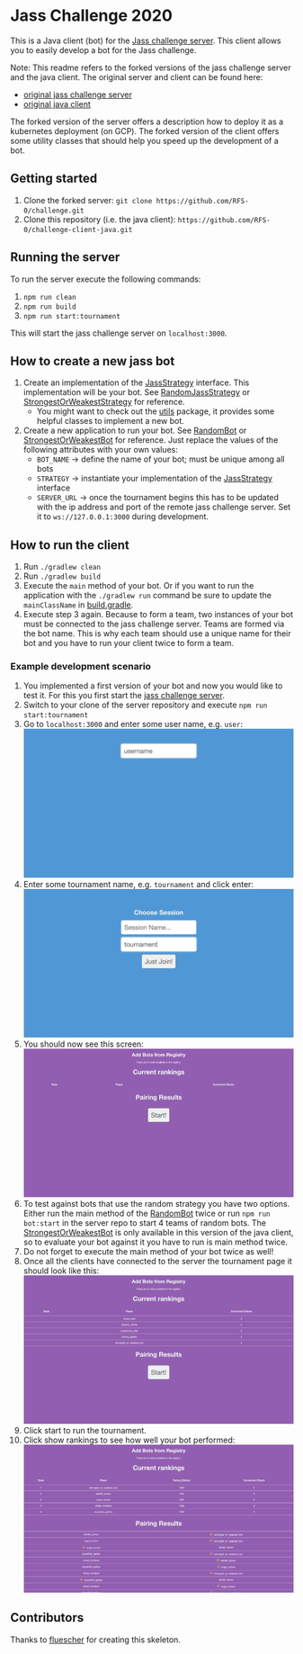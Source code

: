 # Jass Challenge 2020

This is a Java client (bot) for the [Jass challenge server](https://github.com/RFS-0/challenge).
This client allows you to easily develop a bot for the Jass challenge.

Note: This readme refers to the forked versions of the jass challenge server and the java client. 
The original server and client can be found here:
* [original jass challenge server](https://github.com/webplatformz/challenge)
* [original java client](https://github.com/webplatformz/challenge-client-java)

The forked version of the server offers a description how to deploy it as a kubernetes deployment (on GCP).
The forked version of the client offers some utility classes that should help you speed up the development of a bot.

## Getting started

1. Clone the forked server: `git clone https://github.com/RFS-0/challenge.git`
2. Clone this repository (i.e. the java client): `https://github.com/RFS-0/challenge-client-java.git`

## Running the server

To run the server execute the following commands:
1. `npm run clean`
2. `npm run build`
3. `npm run start:tournament`

This will start the jass challenge server on `localhost:3000`.

## How to create a new jass bot

1. Create an implementation of the [JassStrategy](src/main/java/com/zuehlke/jasschallenge/client/game/strategy/JassStrategy.java) interface. This implementation will be your bot. See [RandomJassStrategy](src/main/java/com/zuehlke/jasschallenge/client/game/strategy/RandomJassStrategy.java) or [StrongestOrWeakestStrategy](src/main/java/com/zuehlke/jasschallenge/client/game/strategy/StrongestOrWeakestStrategy.java) for reference.
    * You might want to check out the [utils](src/main/java/com/zuehlke/jasschallenge/client/game/strategy/utils) package, it provides some helpful classes to implement a new bot.
2. Create a new  application to run your bot. See [RandomBot](src/main/java/com/zuehlke/jasschallenge/RandomBot.java) or [StrongestOrWeakestBot](src/main/java/com/zuehlke/jasschallenge/StrongestOrWeakestBot.java) for reference. Just replace the values of the following attributes with your own values:
    * `BOT_NAME` -> define the name of your bot; must be unique among all bots
    * `STRATEGY` -> instantiate your implementation of the [JassStrategy](src/main/java/com/zuehlke/jasschallenge/client/game/strategy/JassStrategy.java) interface
    * `SERVER_URL` -> once the tournament begins this has to be updated with the ip address and port of the remote jass challenge server. Set it to `ws://127.0.0.1:3000` during development.

## How to run the client

1. Run `./gradlew clean`
2. Run `./gradlew build`
3. Execute the `main` method of your bot. Or if you want to run the application with the `./gradlew run` command be sure to update the `mainClassName` in [build.gradle](build.gradle).
4. Execute step 3 again. Because to form a team, two instances of your bot must be connected to the jass challenge server. Teams are formed via the bot name. This is why each team should use a unique name for their bot and you have to run your client twice to form a team.

### Example development scenario

1. You implemented a first version of your bot and now you would like to test it. For this you first start the [jass challenge server](https://github.com/RFS-0/challenge).
2. Switch to your clone of the server repository and execute `npm run start:tournament`
3. Go to `localhost:3000` and enter some user name, e.g. `user`:
![Alt text](doc/images/username.PNG?raw=true "Choose a user name")
4. Enter some tournament name, e.g. `tournament` and click enter:
![Alt text](doc/images/tournament.PNG?raw=true "Choose a user name")
5. You should now see this screen:
![Alt text](doc/images/tournament_page.PNG?raw=true "Tournament page")
6. To test against bots that use the random strategy you have two options. Either run the main method of the [RandomBot](src/main/java/com/zuehlke/jasschallenge/RandomBot.java) twice or run `npm run bot:start` in the server repo to start 4 teams of random bots. The [StrongestOrWeakestBot](src/main/java/com/zuehlke/jasschallenge/StrongestOrWeakestBot.java) is only available in this version of the java client, so to evaluate your bot against it you have to run is main method twice.
7. Do not forget to execute the main method of your bot twice as well!
8. Once all the clients have connected to the server the tournament page it should look like this:
![Alt text](doc/images/tournamentReady.PNG?raw=true "Tournament ready")
9. Click start to run the tournament.
10. Click show rankings to see how well your bot performed:
![Alt text](doc/images/result.PNG?raw=true "Tournament result")

## Contributors ##
Thanks to [fluescher](https://github.com/fluescher) for creating this skeleton.
